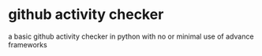 # github activity checker
a basic github activity checker in python with no or minimal use of advance frameworks
